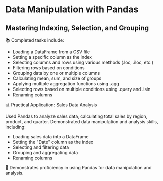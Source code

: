 # Data Manipulation with Pandas
## Mastering Indexing, Selection, and Grouping

📚 Completed tasks include:

* Loading a DataFrame from a CSV file
* Setting a specific column as the index
* Selecting columns and rows using various methods (.loc, .iloc, etc.)
* Filtering rows based on conditions
* Grouping data by one or multiple columns
* Calculating mean, sum, and size of groups
* Applying multiple aggregation functions using .agg
* Selecting rows based on multiple conditions using .query and .isin
* Renaming columns

📊 Practical Application: Sales Data Analysis

Used Pandas to analyze sales data, calculating total sales by region, product, and quarter. Demonstrated data manipulation and analysis skills, including:

* Loading sales data into a DataFrame
* Setting the "Date" column as the index
* Selecting and filtering data
* Grouping and aggregating data
* Renaming columns

🎉 Demonstrates proficiency in using Pandas for data manipulation and analysis.
